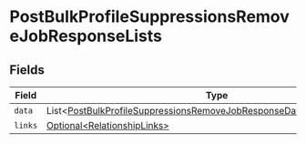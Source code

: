 # PostBulkProfileSuppressionsRemoveJobResponseLists


## Fields

| Field                                                                                                                                                                    | Type                                                                                                                                                                     | Required                                                                                                                                                                 | Description                                                                                                                                                              |
| ------------------------------------------------------------------------------------------------------------------------------------------------------------------------ | ------------------------------------------------------------------------------------------------------------------------------------------------------------------------ | ------------------------------------------------------------------------------------------------------------------------------------------------------------------------ | ------------------------------------------------------------------------------------------------------------------------------------------------------------------------ |
| `data`                                                                                                                                                                   | List\<[PostBulkProfileSuppressionsRemoveJobResponseDataRelationshipsData](../../models/components/PostBulkProfileSuppressionsRemoveJobResponseDataRelationshipsData.md)> | :heavy_minus_sign:                                                                                                                                                       | N/A                                                                                                                                                                      |
| `links`                                                                                                                                                                  | [Optional\<RelationshipLinks>](../../models/components/RelationshipLinks.md)                                                                                             | :heavy_minus_sign:                                                                                                                                                       | N/A                                                                                                                                                                      |